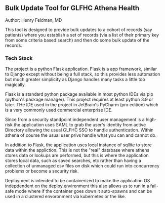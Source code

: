 ## Bulk Update Tool for GLFHC Athena Health
Author: Henry Feldman, MD

This tool is designed to provide bulk updates to a cohort of records (say patients) where you establish a set of records (via a list of their primary key from some criteria based search) and then do some bulk update of the records. 

### Tech Stack
The project is a python Flask application. Flask is a app framework, similar to Django except without being a full stack, so this provides less automation but much greater simplicity as Django handles many tasks a little too magically.

Flask is a standard python package available in most python IDEs via pip (python's package manager). This project requires at least python 3.9 or later. THe IDE used in the project in JetBrain's PyCharm (pro edition) which is a very commonly used commercial enterprise IDE.

Since from a security standpoint independent user management is a high-risk the application uses SAML to grab the user's identity from active Directory allowing the usual GLFHC SSO to handle authentication. Within athena of course the usual user privs handle what you can and cannot do.

In addition to Flask, the application uses local instance of sqllite to store data within the appliction. This is not the "real" database where athena stores data or lookups are performed, but this is where the application stores local data, such as saved searches, etc rather than having a collection of unmanaged csv files on disk which could run into concurrency problems or become a security risk.

Deployment is intended to be containerized to make the application OS indepdendent on the deploy environment this also allows us to run in a fail-safe mode where if the container goes down it auto-spawns and can be used in a clustered envoronment via kubernetes or the like.
